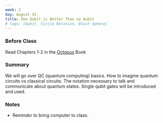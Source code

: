 ```yaml
---
week: 2
day: August 31
title: One Qubit is Better Than no Qubit
# tags: [Qubit, Circle Notation, Bloch Sphere]
---
```


### Before Class
Read Chapters 1-2 in the [Octopus](https://www.amazon.com/Programming-Quantum-Computers-Essential-Algorithms/dp/1492039683) Book

### Summary
We will go over QC (quantum computing) basics. How to imagine quantum circuits vs classical circuits. The notation necessary to talk and communicate about quantum states. Single qubit gates will be introduced and used.

### Notes
- Reminder to bring computer to class.